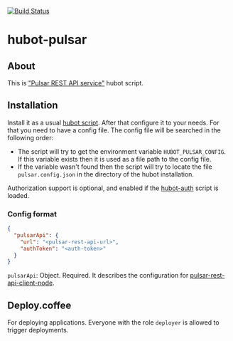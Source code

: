 [![Build Status](https://travis-ci.org/cargomedia/hubot-pulsar.png?branch=master)](https://travis-ci.org/cargomedia/hubot-pulsar)

hubot-pulsar
============

## About

This is ["Pulsar REST API service"](https://github.com/cargomedia/pulsar-rest-api) hubot script.

## Installation
Install it as a usual [hubot script](https://github.com/github/hubot/tree/master/docs#scripting). After that configure it to your needs. For that you need to have a config file. The config file will be searched in the following order:
* The script will try to get the environment variable `HUBOT_PULSAR_CONFIG`. If this variable exists then it is used as a file path to the config file.
* If the variable wasn't found then the script will try to locate the file `pulsar.config.json` in the directory of the hubot installation.

Authorization support is optional, and enabled if the [hubot-auth](https://github.com/hubot-scripts/hubot-auth) script is loaded.

### Config format
```json
{
  "pulsarApi": {
    "url": "<pulsar-rest-api-url>",
    "authToken": "<auth-token>"
  }
}
```

`pulsarApi`: Object. Required. It describes the configuration for [pulsar-rest-api-client-node](https://github.com/cargomedia/pulsar-rest-api-client-node).

## Deploy.coffee
For deploying applications.
Everyone with the role `deployer` is allowed to trigger deployments.
